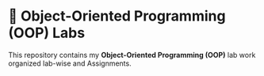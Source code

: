 # 🚀 Object-Oriented Programming (OOP) Labs  

This repository contains my **Object-Oriented Programming (OOP)** lab work organized lab-wise and Assignments.  


